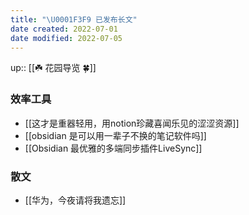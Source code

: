```yaml
---
title: "\U0001F3F9 已发布长文"
date created: 2022-07-01
date modified: 2022-07-05
---
```


up:: [[☘️ 花园导览 🍀]]

### 效率工具

- [[这才是重器轻用，用notion珍藏喜闻乐见的涩涩资源]]
- [[obsidian 是可以用一辈子不换的笔记软件吗]]
- [[Obsidian 最优雅的多端同步插件LiveSync]]

### 散文

- [[华为，今夜请将我遗忘]]
